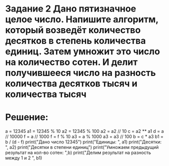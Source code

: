 # Задание 2 Дано пятизначное целое число. Напишите алгоритм, который возведёт количество десятков в степень количества единиц. Затем умножит это число на количество сотен. И делит получившееся число на разность количества десятков тысяч и количества тысяч
# Решение:
a = 12345
a1 = 12345 % 10
a2 = 12345 % 100
a2 = a2 // 10 
c = a2 ** a1 
d = a // 10000 
f = a // 1000 
f = f % 10 
a3 = a % 1000
a3 = a3 // 100 
b = c * a3 
b1 = b / (d - f)
print("Дано число 12345")
print("Единицы: ", a1)
print("Десятки: ", a2)
print("Десятки в степени единиц")
print("Умножаем предыдущий результат на кол-во сотен: ",b)
print("Делим результат на разность между 1 и 2 ", b1)
